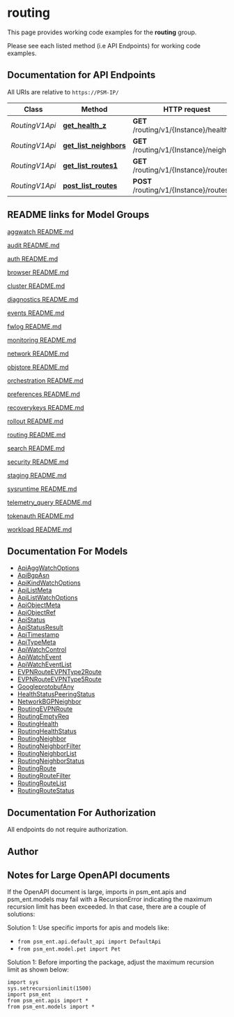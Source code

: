 # routing

This page provides working code examples for the **routing** group.

Please see each listed method (i.e API Endpoints) for working code examples.

## Documentation for API Endpoints

All URIs are relative to `https://PSM-IP/`

Class | Method | HTTP request | Description
------------ | ------------- | ------------- | -------------
*RoutingV1Api* | [**get_health_z**](../../../docs/RoutingV1Api.md#get_health_z) | **GET** /routing/v1/{Instance}/health | 
*RoutingV1Api* | [**get_list_neighbors**](../../../docs/RoutingV1Api.md#get_list_neighbors) | **GET** /routing/v1/{Instance}/neighbors | 
*RoutingV1Api* | [**get_list_routes1**](../../../docs/RoutingV1Api.md#get_list_routes1) | **GET** /routing/v1/{Instance}/routes | 
*RoutingV1Api* | [**post_list_routes**](../../../docs/RoutingV1Api.md#post_list_routes) | **POST** /routing/v1/{Instance}/routes | 


## README links for Model Groups

[aggwatch README.md](..//aggwatch/README.md)

[audit README.md](..//audit/README.md)

[auth README.md](..//auth/README.md)

[browser README.md](..//browser/README.md)

[cluster README.md](..//cluster/README.md)

[diagnostics README.md](..//diagnostics/README.md)

[events README.md](..//events/README.md)

[fwlog README.md](..//fwlog/README.md)

[monitoring README.md](..//monitoring/README.md)

[network README.md](..//network/README.md)

[objstore README.md](..//objstore/README.md)

[orchestration README.md](..//orchestration/README.md)

[preferences README.md](..//preferences/README.md)

[recoverykeys README.md](..//recoverykeys/README.md)

[rollout README.md](..//rollout/README.md)

[routing README.md](..//routing/README.md)

[search README.md](..//search/README.md)

[security README.md](..//security/README.md)

[staging README.md](..//staging/README.md)

[sysruntime README.md](..//sysruntime/README.md)

[telemetry_query README.md](..//telemetry_query/README.md)

[tokenauth README.md](..//tokenauth/README.md)

[workload README.md](..//workload/README.md)


## Documentation For Models

 - [ApiAggWatchOptions](../../../docs/ApiAggWatchOptions.md)
 - [ApiBgpAsn](../../../docs/ApiBgpAsn.md)
 - [ApiKindWatchOptions](../../../docs/ApiKindWatchOptions.md)
 - [ApiListMeta](../../../docs/ApiListMeta.md)
 - [ApiListWatchOptions](../../../docs/ApiListWatchOptions.md)
 - [ApiObjectMeta](../../../docs/ApiObjectMeta.md)
 - [ApiObjectRef](../../../docs/ApiObjectRef.md)
 - [ApiStatus](../../../docs/ApiStatus.md)
 - [ApiStatusResult](../../../docs/ApiStatusResult.md)
 - [ApiTimestamp](../../../docs/ApiTimestamp.md)
 - [ApiTypeMeta](../../../docs/ApiTypeMeta.md)
 - [ApiWatchControl](../../../docs/ApiWatchControl.md)
 - [ApiWatchEvent](../../../docs/ApiWatchEvent.md)
 - [ApiWatchEventList](../../../docs/ApiWatchEventList.md)
 - [EVPNRouteEVPNType2Route](../../../docs/EVPNRouteEVPNType2Route.md)
 - [EVPNRouteEVPNType5Route](../../../docs/EVPNRouteEVPNType5Route.md)
 - [GoogleprotobufAny](../../../docs/GoogleprotobufAny.md)
 - [HealthStatusPeeringStatus](../../../docs/HealthStatusPeeringStatus.md)
 - [NetworkBGPNeighbor](../../../docs/NetworkBGPNeighbor.md)
 - [RoutingEVPNRoute](../../../docs/RoutingEVPNRoute.md)
 - [RoutingEmptyReq](../../../docs/RoutingEmptyReq.md)
 - [RoutingHealth](../../../docs/RoutingHealth.md)
 - [RoutingHealthStatus](../../../docs/RoutingHealthStatus.md)
 - [RoutingNeighbor](../../../docs/RoutingNeighbor.md)
 - [RoutingNeighborFilter](../../../docs/RoutingNeighborFilter.md)
 - [RoutingNeighborList](../../../docs/RoutingNeighborList.md)
 - [RoutingNeighborStatus](../../../docs/RoutingNeighborStatus.md)
 - [RoutingRoute](../../../docs/RoutingRoute.md)
 - [RoutingRouteFilter](../../../docs/RoutingRouteFilter.md)
 - [RoutingRouteList](../../../docs/RoutingRouteList.md)
 - [RoutingRouteStatus](../../../docs/RoutingRouteStatus.md)


## Documentation For Authorization

 All endpoints do not require authorization.

## Author




## Notes for Large OpenAPI documents
If the OpenAPI document is large, imports in psm_ent.apis and psm_ent.models may fail with a
RecursionError indicating the maximum recursion limit has been exceeded. In that case, there are a couple of solutions:

Solution 1:
Use specific imports for apis and models like:
- `from psm_ent.api.default_api import DefaultApi`
- `from psm_ent.model.pet import Pet`

Solution 1:
Before importing the package, adjust the maximum recursion limit as shown below:
```
import sys
sys.setrecursionlimit(1500)
import psm_ent
from psm_ent.apis import *
from psm_ent.models import *
```
